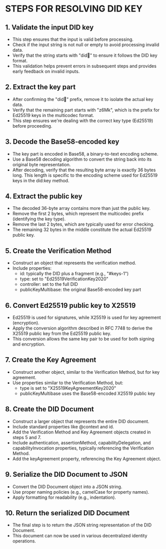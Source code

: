 # STEPS FOR RESOLVING DID KEY

## 1. Validate the input DID key

- This step ensures that the input is valid before processing.
- Check if the input string is not null or empty to avoid processing invalid data.
- Verify that the string starts with "did:key:" to ensure it follows the DID key format.
- This validation helps prevent errors in subsequent steps and provides early feedback on invalid inputs.

## 2. Extract the key part

- After confirming the "did:key:" prefix, remove it to isolate the actual key data.
- Verify that the remaining part starts with "z6Mk", which is the prefix for Ed25519 keys in the multicodec format.
- This step ensures we're dealing with the correct key type (Ed25519) before proceeding.

## 3. Decode the Base58-encoded key

- The key part is encoded in Base58, a binary-to-text encoding scheme.
- Use a Base58 decoding algorithm to convert the string back into its original byte representation.
- After decoding, verify that the resulting byte array is exactly 36 bytes long. This length is specific to the encoding scheme used for Ed25519 keys in the did:key method.

## 4. Extract the public key

- The decoded 36-byte array contains more than just the public key.
- Remove the first 2 bytes, which represent the multicodec prefix (identifying the key type).
- Remove the last 2 bytes, which are typically used for error checking.
- The remaining 32 bytes in the middle constitute the actual Ed25519 public key.

## 5. Create the Verification Method

- Construct an object that represents the verification method.
- Include properties:
    - id: typically the DID plus a fragment (e.g., "#keys-1")
    - type: set to "Ed25519VerificationKey2020"
    - controller: set to the full DID
    - publicKeyMultibase: the original Base58-encoded key part

## 6. Convert Ed25519 public key to X25519

- Ed25519 is used for signatures, while X25519 is used for key agreement (encryption).
- Apply the conversion algorithm described in RFC 7748 to derive the X25519 public key from the Ed25519 public key.
- This conversion allows the same key pair to be used for both signing and encryption.

## 7. Create the Key Agreement

- Construct another object, similar to the Verification Method, but for key agreement.
- Use properties similar to the Verification Method, but:
    - type is set to "X25519KeyAgreementKey2020"
    - publicKeyMultibase uses the Base58-encoded X25519 public key

## 8. Create the DID Document

- Construct a larger object that represents the entire DID document.
- Include standard properties like @context and id.
- Add the Verification Method and Key Agreement objects created in steps 5 and 7.
- Include authentication, assertionMethod, capabilityDelegation, and capabilityInvocation properties, typically referencing the Verification Method.
- Add the keyAgreement property, referencing the Key Agreement object.

## 9. Serialize the DID Document to JSON

- Convert the DID Document object into a JSON string.
- Use proper naming policies (e.g., camelCase for property names).
- Apply formatting for readability (e.g., indentation).

## 10. Return the serialized DID Document

- The final step is to return the JSON string representation of the DID Document.
- This document can now be used in various decentralized identity operations.